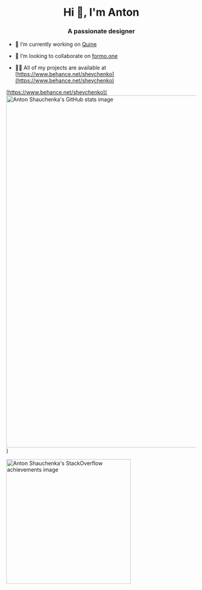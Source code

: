 <h1 align="center">Hi 👋, I'm Anton</h1>
<h3 align="center">A passionate designer</h3>

- 🔭 I’m currently working on [Quine](https://quine.sh)

- 👯 I’m looking to collaborate on [formo.one](https://formo.one)

- 👨‍💻 All of my projects are available at [https://www.behance.net/shevchenko](https://www.behance.net/shevchenko)

[https://www.behance.net/shevchenko](<img src="https://quine.sh/gh-stats/toha" alt="Anton Shauchenka's GitHub stats image" width="932px">)


<img src="https://quine.sh/stack-overflow-stats/toha" alt="Anton Shauchenka's StackOverflow achievements image" width="330px">
